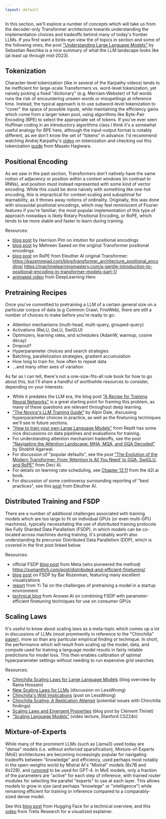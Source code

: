```yaml
---
layout: default
---
```


In this section, we'll explore a number of concepts which will take us from the decoder-only Transformer architecture towards understanding the implementation choices and tradeoffs behind many of today's frontier LLMs. If you first want a birds-eye view the of topics in section and some of the following ones, the post ["Understanding Large Language Models"](https://magazine.sebastianraschka.com/p/understanding-large-language-models) by Sebastian Raschka is a nice summary of what the LLM landscape looks like (at least up through mid-2023).

<h2>Tokenization</h2>

Character-level tokenization (like in several of the Karpathy videos) tends to be inefficient for large-scale Transformers vs. word-level tokenization, yet naively picking a fixed "dictionary" (e.g. Merriam-Webster) of full words runs the risk of encountering unseen words or misspellings at inference time. Instead, the typical approach is to use subword-level tokenization to "cover" the space of possible inputs, while maintaining the efficiency gains which come from a larger token pool, using algorithms like Byte-Pair Encoding (BPE) to select the appropriate set of tokens. If you've ever seen Huffman coding in an introductory algorithms class I think it's a somewhat useful analogy for BPE here, although the input-output format is notably different, as we don't know the set of "tokens" in advance. I'd recommend watching Andrej Karpathy's [video](https://www.youtube.com/watch?v=zduSFxRajkE) on tokenization and checking out this tokenization [guide](https://blog.octanove.org/guide-to-subword-tokenization/) from Masato Hagiwara.

<h2>Positional Encoding</h2>

As we saw in the past section, Transformers don't natively have the same notion of adjacency or position within a context windows (in contrast to RNNs), and position must instead represented with some kind of vector encoding. While this could be done naively with something like one-hot encoding, this is impractical for context-scaling and suboptimal for learnability, as it throws away notions of ordinality. Originally, this was done with sinusoidal positional encodings, which may feel reminiscent of Fourier features if you're familiar; the most popular implementation of this type of approach nowadays is likely Rotary Positional Encoding, or RoPE, which tends to be more stable and faster to learn during training.

Resources:

- [blog post](https://harrisonpim.com/blog/understanding-positional-embeddings-in-transformer-models) by Harrison Pim on intution for positional encodings
- [blog post](https://machinelearningmastery.com/a-gentle-introduction-to-positional-encoding-in-transformer-models-part-1/) by Mehreen Saeed on the original Transformer positional encodings
- [blog post](https://blog.eleuther.ai/rotary-embeddings/) on RoPE from Eleuther AI
  original Transformer: https://kazemnejad.com/blog/transformer_architecture_positional_encoding/
  https://machinelearningmastery.com/a-gentle-introduction-to-positional-encoding-in-transformer-models-part-1/
- [animated video](https://www.youtube.com/watch?v=GQPOtyITy54) from DeepLearning Hero

<h2>Pretraining Recipes</h2>

Once you've committed to pretraining a LLM of a certain general size on a particular corpus of data (e.g Common Crawl, FineWeb), there are still a number of choices to make before you're ready to go:

- Attention mechanisms (multi-head, multi-query, grouped-query)
- Activations (ReLU, GeLU, SwiGLU)
- Optimizers, learning rates, and schedulers (AdamW, warmup, cosine decay)
- Dropout?
- Hyperparameter choices and search strategies
- Batching, parallelization strategies, gradient accumulation
- How long to train for, how often to repeat data
- ...and many other axes of variation

As far as I can tell, there's not a one-size-fits-all rule book for how to go about this, but I'll share a handful of worthwhile resources to consider, depending on your interests:

- While it predates the LLM era, the blog post ["A Recipe for Training Neural Networks"](https://karpathy.github.io/2019/04/25/recipe/) is a great starting point for framing this problem, as many of these questions are relevant throughout deep learning.
- ["The Novice's LLM Training Guide"](https://rentry.org/llm-training) by Alpin Dale, discussing hyperparameter choices in practice, as well as the finetuning techniques we'll see in future sections.
- ["How to train your own Large Language Models"](https://blog.replit.com/llm-training) from Replit has some nice discussions on data pipelines and evaluations for training.
- For understanding attention mechanism tradeoffs, see the post ["Navigating the Attention Landscape: MHA, MQA, and GQA Decoded"](https://iamshobhitagarwal.medium.com/navigating-the-attention-landscape-mha-mqa-and-gqa-decoded-288217d0a7d1) by Shobhit Agarwal.
- For discussion of "popular defaults", see the post ["The Evolution of the Modern Transformer: From ‘Attention Is All You Need’ to GQA, SwiGLU, and RoPE"](https://deci.ai/blog/evolution-of-modern-transformer-swiglu-rope-gqa-attention-is-all-you-need/) from Deci AI.
- For details on learning rate scheduling, see [Chapter 12.11](https://d2l.ai/chapter_optimization/lr-scheduler.html) from the d2l.ai book.
- For discussion of some controversy surrounding reporting of "best practices", see this [post](https://blog.eleuther.ai/nyt-yi-34b-response/) from Eleuther AI.

<h2>Distributed Training and FSDP</h2>

There are a number of additional challenges associated with training models which are too large to fit on individual GPUs (or even multi-GPU machines), typically necessitating the use of distributed training protocols like Fully Sharded Data Parallelism (FSDP), in which models can be co-located across machines during training. It's probably worth also understanding its precursor Distributed Data Parallelism (DDP), which is covered in the first post linked below.

Resources:

- official FSDP [blog post](https://engineering.fb.com/2021/07/15/open-source/fsdp/) from Meta (who pioneered the method)
  https://sumanthrh.com/post/distributed-and-efficient-finetuning/
- [blog post](https://blog.clika.io/fsdp-1/) on FSDP by Bar Rozenman, featuring many excellent visualizations
- [report](https://www.yitay.net/blog/training-great-llms-entirely-from-ground-zero-in-the-wilderness) from Yi Tai on the challenges of pretraining a model in a startup environment
- [technical blog](https://www.answer.ai/posts/2024-03-14-fsdp-qlora-deep-dive.html) from Answer.AI on combining FSDP with parameter-efficient finetuning techniques for use on consumer GPUs

<h2>Scaling Laws</h2>

It's useful to know about scaling laws as a meta-topic which comes up a lot in discussions of LLMs (most prominently in reference to the "Chinchilla" [paper](https://arxiv.org/abs/2203.15556)), more so than any particular empirical finding or technique. In short, the performance which will result from scaling up the model, data, and compute used for training a language model results in fairly reliable predictions for model loss. This then enables calibration of optimal hyperparameter settings without needing to run expensive grid searches.

Resources:

- [Chinchilla Scaling Laws for Large Language Models](https://medium.com/@raniahossam/chinchilla-scaling-laws-for-large-language-models-llms-40c434e4e1c1) (blog overview by Rania Hossam)
- [New Scaling Laws for LLMs](https://www.lesswrong.com/posts/midXmMb2Xg37F2Kgn/new-scaling-laws-for-large-language-models) (discussion on LessWrong)
- [Chinchilla's Wild Implications](https://www.lesswrong.com/posts/6Fpvch8RR29qLEWNH/chinchilla-s-wild-implications) (post on LessWrong)
- [Chinchilla Scaling: A Replication Attempt](https://epochai.org/blog/chinchilla-scaling-a-replication-attempt) (potential issues with Chinchilla findings)
- [Scaling Laws and Emergent Properties](https://cthiriet.com/blog/scaling-laws) (blog post by Clément Thiriet)
- ["Scaling Language Models"](https://www.youtube.com/watch?v=UFem7xa3Q2Q) (video lecture, Stanford CS224n)

<h2>Mixture-of-Experts</h2>

While many of the prominent LLMs (such as Llama3) used today are "dense" models (i.e. without enforced sparsification), Mixture-of-Experts (MoE) architectures are becoming increasingly popular for navigating tradeoffs between "knowledge" and efficiency, used perhaps most notably in the open-weights world by Mistral AI's "Mixtral" models (8x7B and 8x22B), and [rumored](https://the-decoder.com/gpt-4-architecture-datasets-costs-and-more-leaked/) to be used for GPT-4. In MoE models, only a fraction of the parameters are "active" for each step of inference, with trained router modules for selecting the parallel "experts" to use at each layer. This allows models to grow in size (and perhaps "knowlege" or "intelligence") while remaining efficient for training or inference compared to a comparably-sized dense model.

See this [blog post](https://huggingface.co/blog/moe) from Hugging Face for a technical overview, and this [video](https://www.youtube.com/watch?v=0U_65fLoTq0) from Trelis Research for a visualized explainer.
